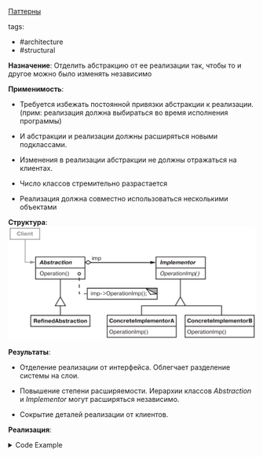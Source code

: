 [Паттерны](../../Patterns.md)

tags:

- #architecture
- #structural

**Назначение**: Отделить абстракцию от ее реализации так, чтобы то и другое можно было изменять независимо

**Применимость**:

- Требуется избежать постоянной привязки абстракции к реализации. (прим: реализация должна выбираться во время исполнения программы)

- И абстракции и реализации должны расширяться новыми подклассами.

- Изменения в реализации абстракции не должны отражаться на клиентах.

- Число классов стремительно разрастается

- Реализация должна совместно использоваться несколькими объектами

**Структура**:
![Bridge](./Bridge.png)

**Результаты**:

- Отделение реализации от интерфейса. Облегчает разделение системы на слои.

- Повышение степени расширяемости. Иерархии классов _Abstraction_ и _Implementor_ могут расширяться независимо.

- Сокрытие деталей реализации от клиентов.

**Реализация**:

<details>

<summary>Code Example</summary>
<img src="./BridgeExample.png" alt="Example Structure">
```js
```

</details>
